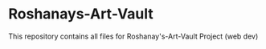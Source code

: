 # Roshanays-Art-Vault
This repository contains all files for Roshanay's-Art-Vault Project (web dev)
